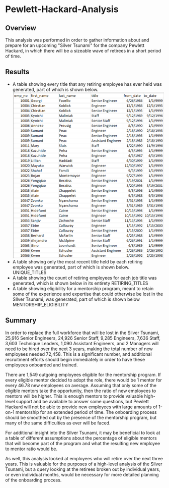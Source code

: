 # Pewlett-Hackard-Analysis

## Overview
This analysis was performed in order to gather information about and prepare for an upcoming "Silver Tsunami" for the company Pewlett Hackard, in which there will be a sizeable wave of retirees in a short period of time.

## Results
* A table showing every title that any retiring employee has ever held was generated, part of which is shown below.
![RETIREMENT_TITLES](https://github.com/AbeSchnake/Pewlett-Hackard-Analysis/blob/main/Images/retirement_titles.png)
* A table showing only the most recent title held by each retiring employee was generated, part of which is shown below.
UNIQUE_TITLES
* A table showing the count of retiring employees for each job title was generated, which is shown below in its entirety
RETIRING_TITLES
* A table showing eligibility for a mentorship program, meant to retain some of the experience and expertise that could otherwise be lost in the SIlver Tsunami, was generated, part of which is shown below
MENTORSHIP_ELIGIBILITY

## Summary
In order to replace the full workforce that will be lost in the Silver Tsunami, 25,916 Senior Engineers, 24,926 Senior Staff, 9,285 Engineers, 7,636 Staff, 3,603 Technique Leaders, 1,090 Assistant Engineers, and 2 Managers will need to be hired over the next 3 years, making the total number of new employees needed 72,458. This is a significant number, and additional recruitment efforts should begin immediately in order to have these employees onboarded and trained.

There are 1,549 outgoing employees eligible for the mentorship program. If every eligible mentor decided to adopt the role, there would be 1 mentor for every 46.78 new employees on average. Assuming that only some of the eligible mentors take the opportunity, then the ratio of new employees to mentors will be higher. This is enough mentors to provide valuable high-level support and be available to answer some questions, but Pewlett Hackard will not be able to provide new employees with large amounts of 1-on-1 mentorship for an extended period of time. The onboarding process should be smoothed out by the presence of the mentorship program, but many of the same difficulties as ever will be faced.

For additional insight into the Silver Tsunami, it may be beneficial to look at a table of different assumptions about the percentage of eligible mentors that will become part of the program and what the resulting new employee to mentor ratio would be.

As well, this analysis looked at employees who will retire over the next three years. This is valuable for the purposes of a high-level analysis of the Silver Tsunami, but a query looking at the retirees broken out by individual years, or even individual months, would be necessary for more detailed planning of the onboarding process.
